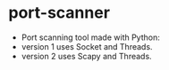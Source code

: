 # port-scanner
- Port scanning tool made with Python:
- version 1 uses Socket and Threads.
- version 2 uses Scapy and Threads.
